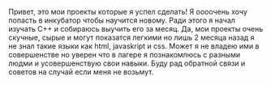 Привет, это мои проекты которые я успел сделать! Я оооочень хочу попасть в инкубатор чтобы научится новому. Ради этого я начал изучать C++ и собираюсь выучить его за месяц. Да, мои проекты очень скучные, сырые и могут показатся легкими но лишь 2 месяца назад я не знал такие языки как html, javaskript и css. Может я не владею ими в совершенстве но уверен что в лагере я познакомлюсь с разными людми и усовершенствую свои навыки. Буду рад обратной связи и советов на случай если меня не возьмут.
